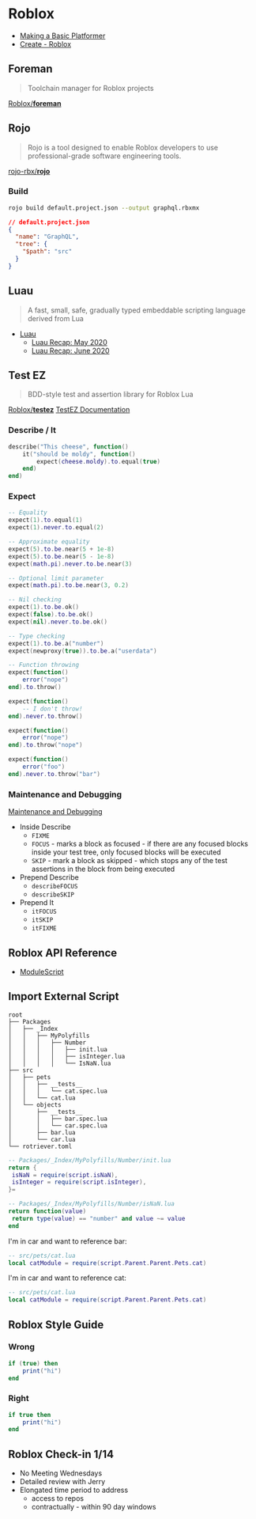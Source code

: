 # Roblox

* [Making a Basic Platformer](https://developer.roblox.com/en-us/articles/Creating-Your-First-Game)
* [Create - Roblox](https://www.roblox.com/create)


## Foreman

> Toolchain manager for Roblox projects

[Roblox/**foreman**](https://github.com/Roblox/foreman)


## Rojo

> Rojo is a tool designed to enable Roblox developers to use professional-grade software engineering tools.

[rojo-rbx/**rojo**](https://github.com/rojo-rbx/rojo)

### Build

```bash
rojo build default.project.json --output graphql.rbxmx
```

```json
// default.project.json
{
  "name": "GraphQL",
  "tree": {
    "$path": "src"
  }
}
```


## Luau

> A fast, small, safe, gradually typed embeddable scripting language derived from Lua

* [Luau](https://roblox.github.io/luau/)
  * [Luau Recap: May 2020](https://devforum.roblox.com/t/luau-recap-may-2020/581996)
  * [Luau Recap: June 2020](https://devforum.roblox.com/t/luau-recap-june-2020/632346)




## Test EZ


> BDD-style test and assertion library for Roblox Lua

[Roblox/**testez**](https://github.com/roblox/testez)
[TestEZ Documentation](https://roblox.github.io/testez/api-reference/#expect)

### Describe / It

```lua
describe("This cheese", function()
    it("should be moldy", function()
        expect(cheese.moldy).to.equal(true)
    end)
end)
```

### Expect

```lua
-- Equality
expect(1).to.equal(1)
expect(1).never.to.equal(2)

-- Approximate equality
expect(5).to.be.near(5 + 1e-8)
expect(5).to.be.near(5 - 1e-8)
expect(math.pi).never.to.be.near(3)

-- Optional limit parameter
expect(math.pi).to.be.near(3, 0.2)

-- Nil checking
expect(1).to.be.ok()
expect(false).to.be.ok()
expect(nil).never.to.be.ok()

-- Type checking
expect(1).to.be.a("number")
expect(newproxy(true)).to.be.a("userdata")

-- Function throwing
expect(function()
    error("nope")
end).to.throw()

expect(function()
    -- I don't throw!
end).never.to.throw()

expect(function()
    error("nope")
end).to.throw("nope")

expect(function()
    error("foo")
end).never.to.throw("bar")
```

### Maintenance and Debugging

[Maintenance and Debugging](https://roblox.github.io/testez/api-reference/#maintenance-and-debugging)

* Inside Describe
  * `FIXME`
  * `FOCUS` - marks a block as focused - if there are any focused blocks inside your test tree, only focused blocks will be executed
  * `SKIP` - mark a block as skipped - which stops any of the test assertions in the block from being executed
* Prepend Describe
  * `describeFOCUS`
  * `describeSKIP`
* Prepend It
  * `itFOCUS`
  * `itSKIP`
  * `itFIXME`


## Roblox API Reference

* [ModuleScript](https://developer.roblox.com/en-us/api-reference/class/ModuleScript)

## Import External Script


```none
root
├── Packages
│   ├── _Index
│   │   ├── MyPolyfills
│   │   │   ├── Number
│   │   │   │   ├── init.lua
│   │   │   │   ├── isInteger.lua
│   │   │   │   └── IsNaN.lua
├── src
│   ├── pets
│   │   ├── __tests__
│   │   │   └── cat.spec.lua
│   │   └── cat.lua
│   └── objects
│       ├── __tests__
│       │   ├── bar.spec.lua
│       │   └── car.spec.lua
│       ├── bar.lua
│       └── car.lua
└── rotriever.toml
```


```lua
-- Packages/_Index/MyPolyfills/Number/init.lua
return {
 isNaN = require(script.isNaN),
 isInteger = require(script.isInteger),
}=
```

```lua
-- Packages/_Index/MyPolyfills/Number/isNaN.lua
return function(value)
 return type(value) == "number" and value ~= value
end
```


I'm in car and want to reference bar:

```lua
-- src/pets/cat.lua
local catModule = require(script.Parent.Parent.Pets.cat)
```

I'm in car and want to reference cat:

```lua
-- src/pets/cat.lua
local catModule = require(script.Parent.Parent.Pets.cat)
```



## Roblox Style Guide

### Wrong

```lua
if (true) then
    print("hi")
end
```

### Right

```lua
if true then
    print("hi")
end
```


## Roblox Check-in 1/14

* No Meeting Wednesdays
* Detailed review with Jerry
* Elongated time period to address
  * access to repos
  * contractually - within 90 day windows

